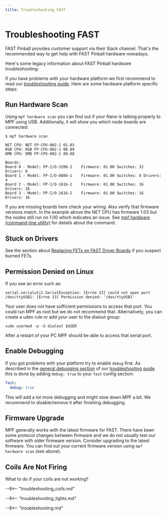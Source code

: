 ```yaml
---
title: Troubleshooting FAST
---
```


# Troubleshooting FAST

FAST Pinball provides customer support via their Slack channel. That's the
recommended way to get help with FAST Pinball hardware nowadays.

Here's some legacy information about FAST Pinball hardware troubleshooting:

If you have problems with your hardware platform we first recommend to
read our [troubleshooting guide](../../troubleshooting/index.md). Here are some hardware platform specific steps:

## Run Hardware Scan

Using `mpf hardware scan` you can find out if your Nano is talking
properly to MPF using USB. Additionally, it will show you which node
boards are connected:

``` console
$ mpf hardware scan

NET CPU: NET FP-CPU-002-1 01.03
RGB CPU: RGB FP-CPU-002-1 00.89
DMD CPU: DMD FP-CPU-002-1 00.88

Boards:
Board 0 - Model: FP-I/O-3208-2    Firmware: 01.00 Switches: 32 Drivers: 8
Board 1 - Model: FP-I/O-0804-1    Firmware: 01.00 Switches: 8 Drivers: 4
Board 2 - Model: FP-I/O-1616-2    Firmware: 01.00 Switches: 16 Drivers: 16
Board 3 - Model: FP-I/O-1616-2    Firmware: 01.00 Switches: 16 Drivers: 16
```

If you are missing boards here check your wiring. Also verify that
firmware versions match. In the example above the NET CPU has firmware
1.03 but the nodes still run on 1.00 which indicates an issue. See
[mpf hardware (command-line utility)](../../running/commands/hardware.md) for details
about the command.

## Stuck on Drivers

See the section about
[Replacing FETs on FAST Driver Boards](drivers.md) if you suspect burned FETs.

## Permission Denied on Linux

If you see an error such as:

``` console
serial.serialutil.SerialException: [Errno 13] could not open port /dev/ttyUSB1: [Errno 13] Permission denied: '/dev/ttyUSB1'
```

Your user does not have sufficient permissions to access that port. You
could run MPF as root but we do not recommend that. Alternatively, you
can create a udev rule or add your user to the dialout group:

``` console
sudo usermod -a -G dialout $USER
```

After a restart of your PC MPF should be able to access that serial
port.

## Enable Debugging

If you got problems with your platform try to enable `debug` first. As
described in the
[general debugging section](../../troubleshooting/general_debugging.md) of our
[troubleshooting guide](../../troubleshooting/index.md) this is done by adding `debug: true` to your `fast` config
section:

``` yaml
fast:
  debug: true
```

This will add a lot more debugging and might slow down MPF a bit. We
recommend to disable/remove it after finishing debugging.

## Firmware Upgrade

MPF generally works with the latest firmware for FAST. There have been
some protocol changes between firmware and we do not usually test our
software with older firmware version. Consider upgrading to the latest
firmware. You can find out your current firmware version using
`mpf hardware scan` (see above).

## Coils Are Not Firing

What to do if your coils are not working?

--8<-- "troubleshooting_coils.md"

--8<-- "troubleshooting_lights.md"

--8<-- "troubleshooting.md"
